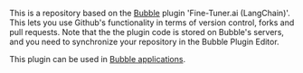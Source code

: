 This is a repository based on the [Bubble](https://bubble.io) plugin 'Fine-Tuner.ai (LangChain)'. This lets you use Github's functionality in terms of version control, forks and pull requests. Note that the the plugin code is stored on Bubble's servers, and you need to synchronize your repository in the Bubble Plugin Editor. 

 This plugin can be used in [Bubble applications](https://bubble.io).